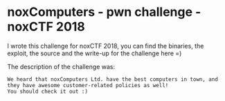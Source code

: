 # noxComputers - pwn challenge - noxCTF 2018
I wrote this challenge for noxCTF 2018, you can find the binaries, the exploit, the source and the write-up for the challenge here =)

The description of the challenge was:

```
We heard that noxComputers Ltd. have the best computers in town, and they have awesome customer-related policies as well!
You should check it out :)
```
